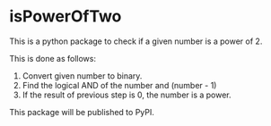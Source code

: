 # isPowerOfTwo
This is a python package to check if a given number is a power of 2.

This is done as follows:
1. Convert given number to binary.
2. Find the logical AND of the number and (number - 1)
3. If the result of previous step is 0, the number is a power.

This package will be published to PyPI.
